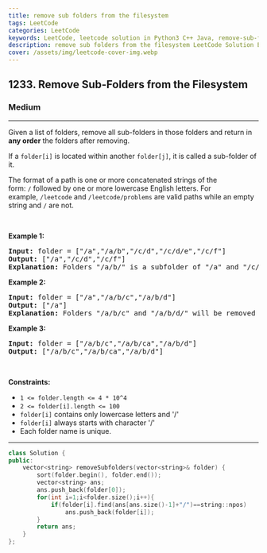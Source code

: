 ```yaml
---
title: remove sub folders from the filesystem
tags: LeetCode
categories: LeetCode
keywords: LeetCode, leetcode solution in Python3 C++ Java, remove-sub-folders-from-the-filesystem solution
description: remove sub folders from the filesystem LeetCode Solution Explained
cover: /assets/img/leetcode-cover-img.webp
---
```



<h2>1233. Remove Sub-Folders from the Filesystem</h2><h3>Medium</h3><hr><div><p>Given a list of folders, remove all sub-folders in those folders and return in <strong>any order</strong> the folders after removing.</p>

<p>If a <code>folder[i]</code> is located within&nbsp;another <code>folder[j]</code>, it is called a&nbsp;sub-folder&nbsp;of it.</p>

<p>The format of a path is&nbsp;one or more concatenated strings of the form:&nbsp;<code>/</code>&nbsp;followed by one or more lowercase English letters. For example,&nbsp;<code>/leetcode</code>&nbsp;and&nbsp;<code>/leetcode/problems</code>&nbsp;are valid paths while an empty string and&nbsp;<code>/</code>&nbsp;are not.</p>

<p>&nbsp;</p>
<p><strong>Example 1:</strong></p>

<pre><strong>Input:</strong> folder = ["/a","/a/b","/c/d","/c/d/e","/c/f"]
<strong>Output:</strong> ["/a","/c/d","/c/f"]
<strong>Explanation:</strong> Folders "/a/b/" is a subfolder of "/a" and "/c/d/e" is inside of folder "/c/d" in our filesystem.
</pre>

<p><strong>Example 2:</strong></p>

<pre><strong>Input:</strong> folder = ["/a","/a/b/c","/a/b/d"]
<strong>Output:</strong> ["/a"]
<strong>Explanation:</strong> Folders "/a/b/c" and "/a/b/d/" will be removed because they are subfolders of "/a".
</pre>

<p><strong>Example 3:</strong></p>

<pre><strong>Input:</strong> folder = ["/a/b/c","/a/b/ca","/a/b/d"]
<strong>Output:</strong> ["/a/b/c","/a/b/ca","/a/b/d"]
</pre>

<p>&nbsp;</p>
<p><strong>Constraints:</strong></p>

<ul>
	<li><code>1 &lt;= folder.length&nbsp;&lt;= 4 * 10^4</code></li>
	<li><code>2 &lt;= folder[i].length &lt;= 100</code></li>
	<li><code>folder[i]</code> contains only&nbsp;lowercase letters and '/'</li>
	<li><code>folder[i]</code> always starts with character '/'</li>
	<li>Each folder name is unique.</li>
</ul>
</div>

---




```cpp
class Solution {
public:
    vector<string> removeSubfolders(vector<string>& folder) {
        sort(folder.begin(), folder.end());
        vector<string> ans;
        ans.push_back(folder[0]);
        for(int i=1;i<folder.size();i++){
            if(folder[i].find(ans[ans.size()-1]+"/")==string::npos)
                ans.push_back(folder[i]);
        }
        return ans;
    }
};
```
